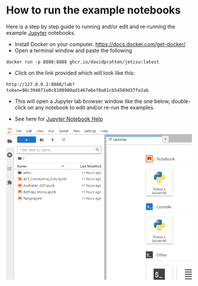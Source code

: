 # How to run the example notebooks
Here is a step by step guide to running and/or edit and re-running the example [Jupyter](https://jupyter.org/) notebooks.

- Install Docker on your computer. https://docs.docker.com/get-docker/
- Open a terminal window and paste the following
```shell
docker run -p 8888:8888 ghcr.io/davidpratten/jetisu:latest
```
- Click on the link provided which will look like this:
```shell
http://127.0.0.1:8888/lab?token=98c394671e0c8109980ad1467e6ef8a81cb54509d37fe2ab
```
- This will open a Jupyter lab browser window like the one below, double-click on any notebook to edit and/or re-run the examples.

- See here for [Jupyter Notebook Help](https://jupyter-notebook.readthedocs.io/en/stable/notebook.html)

![img.png](jetisu_jupyter_lab.png)